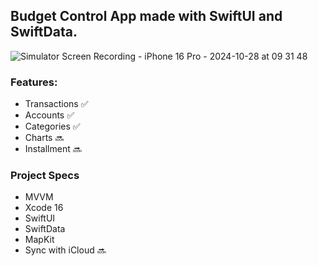 ## Budget Control App made with SwiftUI and SwiftData.

![Simulator Screen Recording - iPhone 16 Pro - 2024-10-28 at 09 31 48](https://github.com/user-attachments/assets/bd96b1e0-efd4-4255-93aa-75b5acf778da)

### Features:

- Transactions ✅
- Accounts ✅
- Categories ✅
- Charts 🔜
- Installment 🔜

### Project Specs

- MVVM
- Xcode 16
- SwiftUI
- SwiftData
- MapKit
- Sync with iCloud 🔜
